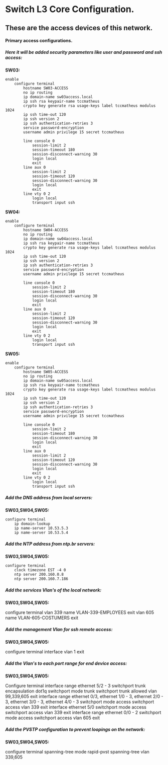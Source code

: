 # Switch L3 Core Configuration.

## These are the access devices of this network.
#### Primary access configurations.

##### Here it will be added security parameters like user and password and ssh access:

**SW03:**

    enable
        configure terminal
            hostname SW03-ACCESS
            no ip routing
            ip domain-name sw03access.local
            ip ssh rsa keypair-name tccmatheus
            crypto key generate rsa usage-keys label tccmatheus modulus 1024
            ip ssh time-out 120
            ip ssh version 2
            ip ssh authentication-retries 3
            service password-encryption
            username admin privilege 15 secret tccmatheus

            line console 0
                session-limit 2
                session-timeout 180
                session-disconnect-warning 30
                login local
                exit
            line aux 0
                session-limit 2
                session-timeout 120
                session-disconnect-warning 30
                login local
                exit
            line vty 0 2
                login local
                transport input ssh

**SW04:**

    enable
        configure terminal
            hostname SW04-ACCESS
            no ip routing
            ip domain-name sw04access.local
            ip ssh rsa keypair-name tccmatheus
            crypto key generate rsa usage-keys label tccmatheus modulus 1024
            ip ssh time-out 120
            ip ssh version 2
            ip ssh authentication-retries 3
            service password-encryption
            username admin privilege 15 secret tccmatheus

            line console 0
                session-limit 2
                session-timeout 180
                session-disconnect-warning 30
                login local
                exit
            line aux 0
                session-limit 2
                session-timeout 120
                session-disconnect-warning 30
                login local
                exit
            line vty 0 2
                login local
                transport input ssh

**SW05:**

    enable
        configure terminal
            hostname SW05-ACCESS
            no ip routing
            ip domain-name sw05access.local
            ip ssh rsa keypair-name tccmatheus
            crypto key generate rsa usage-keys label tccmatheus modulus 1024
            ip ssh time-out 120
            ip ssh version 2
            ip ssh authentication-retries 3
            service password-encryption
            username admin privilege 15 secret tccmatheus

            line console 0
                session-limit 2
                session-timeout 180
                session-disconnect-warning 30
                login local
                exit
            line aux 0
                session-limit 2
                session-timeout 120
                session-disconnect-warning 30
                login local
                exit
            line vty 0 2
                login local
                transport input ssh

##### Add the DNS address from local servers:

**SW03,SW04,SW05:**

    configure terminal
        ip domain-lookup
        ip name-server 10.53.5.3
        ip name-server 10.53.5.4

##### Add the NTP address from ntp.br servers:

**SW03,SW04,SW05:**

    configure terminal
        clock timezone EST -4 0
        ntp server 200.160.0.8
        ntp server 200.160.7.186

##### Add the services Vlan's of the local network:         

**SW03,SW04,SW05:**

configure terminal
    vlan 339
        name VLAN-339-EMPLOYEES
        exit
    vlan 605
        name VLAN-605-COSTUMERS
        exit

##### Add the management Vlan for ssh remote access: 

**SW03,SW04,SW05:**

configure terminal
    interface vlan 1
        exit


##### Add the Vlan's to each port range for end device access: 

**SW03,SW04,SW05:**

Configure terminal
    interface range ethernet 5/2 - 3
        switchport trunk encapsulation dot1q
        switchport mode trunk
        switchport trunk allowed vlan 99,339,605
        exit
    interface range ethernet 0/3, ethernet 1/0 - 3, ethernet 2/0 - 3, ethernet 3/0 - 3, ethernet 4/0 - 3
        switchport mode access
        switchport access vlan 339
        exit
    interface ethernet 5/0
        switchport mode access
        switchport access vlan 339
        exit
    interface range ethernet 0/0 - 2
        switchport mode access
        switchport access vlan 605
        exit

##### Add the PVSTP configuration to prevent loopings on the network: 

**SW03,SW04,SW05:**

configure terminal
    spanning-tree mode rapid-pvst
    spanning-tree vlan 339,605